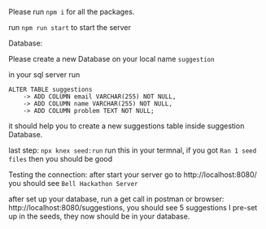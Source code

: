 
Please run `npm i` for all the packages.

run `npm run start` to start the server 

Database: 

Please create a new Database on your local name `suggestion`

in your sql server run 
```
ALTER TABLE suggestions
    -> ADD COLUMN email VARCHAR(255) NOT NULL,
    -> ADD COLUMN name VARCHAR(255) NOT NULL,
    -> ADD COLUMN problem TEXT NOT NULL;
```
it should help you to create a new suggestions table inside suggestion Database. 

last step: 
`npx knex seed:run` run this in your termnal, if you got `Ran 1 seed files` then you should be good 

Testing the connection: 
after start your server go to  http://localhost:8080/ you should see `Bell Hackathon Server`

after set up your database, run a get call in postman or browser: http://localhost:8080/suggestions, you should see 5 suggestions I pre-set up in the seeds, they now should be in your database. 



